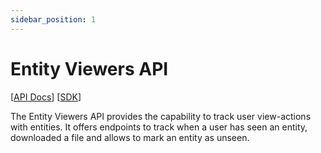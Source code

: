 ```yaml
---
sidebar_position: 1
---
```


# Entity Viewers API

[[API Docs](/api/entity-viewers/#tag/Viewers)]
[[SDK](https://www.npmjs.com/package/@epilot/entity-viewers-client)]

The Entity Viewers API provides the capability to track user view-actions with entities. It offers endpoints to track when a user has seen an entity, downloaded a file and allows to mark an entity as unseen.


